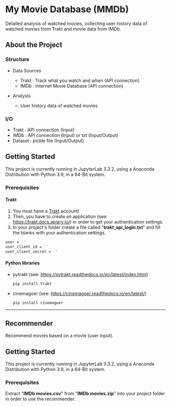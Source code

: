 <h1>My Movie Database (MMDb)</h1>
Detailed analysis of watched movies, collecting user history data of watched movies from Trakt and movie data from IMDb.

<!-- ABOUT THE PROJECT -->
## About the Project
### Structure
- Data Sources
    - Trakt : Track what you watch and when (API connection)
    - IMDb : Internet Movie Database (API connection)
    
- Analysis
    - User history data of watched movies

### I/O
- Trakt : API connection (Input)
- IMDb  : API connection (Input) or txt (Input/Output)
- Dataset : pickle file (Input/Output)

<!-- GETTING STARTED -->
## Getting Started
This project is currently running in JupyterLab 3.3.2, using a Anaconda Distribution with Python 3.9, in a 64-Bit system.

### Prerequisites
#### Trakt
1. You must have a <a href=https://trakt.tv/>Trakt</a> account! 
2. Then, you have to create an application (see: https://trakt.docs.apiary.io/) in order to get your authentication settings. 
3. In your project's folder create a file called "<b>trakt_api_login.txt</b>" and fill the blanks with your authentication settings.

```sh
user = ''
user_client_id = ''
user_client_secret = ''
```

#### Python libraries
* pytrakt (see: https://pytrakt.readthedocs.io/en/latest/index.html)
   ```sh
   pip install trakt
   ```
* cinemagoer (see: https://cinemagoer.readthedocs.io/en/latest/)
   ```sh
   pip install cinemagoer
   ```
***
<h2>Recommender</h2>
Recommend movies based on a movie (user input).

<!-- GETTING STARTED -->
## Getting Started
This project is currently running in JupyterLab 3.3.2, using a Anaconda Distribution with Python 3.9, in a 64-Bit system.

### Prerequisites
Extract "<b>IMDb movies.csv</b>" from "<b>IMDb movies.zip</b>" into your project folder in order to use the recommender.
